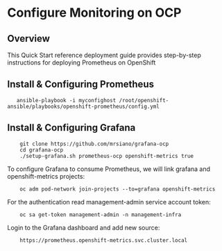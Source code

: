 # Configure Monitoring on OCP

## Overview
This Quick Start reference deployment guide provides step-by-step instructions for deploying Prometheus on OpenShift 

## Install & Configuring Prometheus

 ```
    ansible-playbook -i myconfighost /root/openshift-ansible/playbooks/openshift-prometheus/config.yml
 ```

## Install & Configuring Grafana

```
    git clone https://github.com/mrsiano/grafana-ocp
    cd grafana-ocp
    ./setup-grafana.sh prometheus-ocp openshift-metrics true
```

To configure Grafana to consume Prometheus, we will link grafana and openshift-metrics projects:
```
    oc adm pod-network join-projects --to=grafana openshift-metrics
```
For the authentication read management-admin service account token:
```
    oc sa get-token management-admin -n management-infra
```
Login to the Grafana dashboard and add new source:
```
    https://prometheus.openshift-metrics.svc.cluster.local
```
